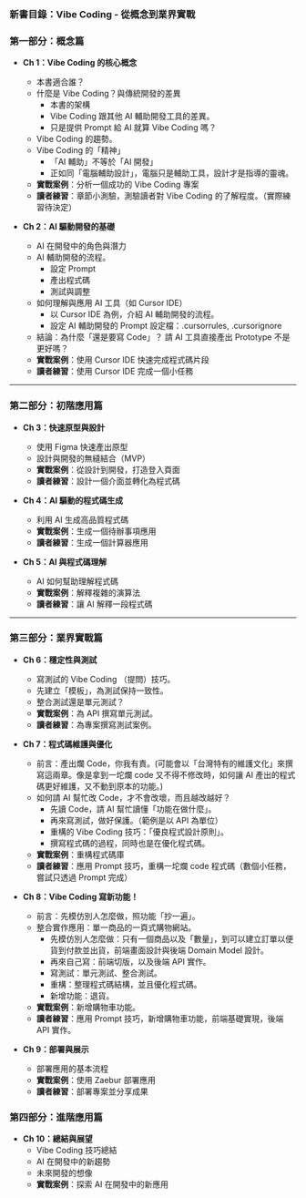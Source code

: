 ### **新書目錄：Vibe Coding - 從概念到業界實戰**

### **第一部分：概念篇**

- **Ch 1：Vibe Coding 的核心概念**
    - 本書適合誰？
    - 什麼是 Vibe Coding？與傳統開發的差異
      - 本書的架構
      - Vibe Coding 跟其他 AI 輔助開發工具的差異。
      - 只是提供 Prompt 給 AI 就算 Vibe Coding 嗎？
    - Vibe Coding 的趨勢。
    - Vibe Coding 的「精神」
      - 「AI 輔助」不等於「AI 開發」
      - 正如同「電腦輔助設計」，電腦只是輔助工具，設計才是指導的靈魂。
    - **實戰案例**：分析一個成功的 Vibe Coding 專案
    - **讀者練習**：章節小測驗，測驗讀者對 Vibe Coding 的了解程度。（實際練習待決定）

- **Ch 2：AI 驅動開發的基礎**
    - AI 在開發中的角色與潛力
    - AI 輔助開發的流程。
      - 設定 Prompt
      - 產出程式碼
      - 測試與調整
    - 如何理解與應用 AI 工具（如 Cursor IDE）
        - 以 Cursor IDE 為例，介紹 AI 輔助開發的流程。
        - 設定 AI 輔助開發的 Prompt 設定檔：.cursorrules, .cursorignore
    - 結論：為什麼「還是要寫 Code」？ 請 AI 工具直接產出 Prototype 不是更好嗎？
    - **實戰案例**：使用 Cursor IDE 快速完成程式碼片段
    - **讀者練習**：使用 Cursor IDE 完成一個小任務

---

### **第二部分：初階應用篇**

- **Ch 3：快速原型與設計**
    - 使用 Figma 快速產出原型
    - 設計與開發的無縫結合（MVP）
    - **實戰案例**：從設計到開發，打造登入頁面
    - **讀者練習**：設計一個介面並轉化為程式碼

- **Ch 4：AI 驅動的程式碼生成**
    - 利用 AI 生成高品質程式碼
    - **實戰案例**：生成一個待辦事項應用
    - **讀者練習**：生成一個計算器應用

- **Ch 5：AI 與程式碼理解**
    - AI 如何幫助理解程式碼
    - **實戰案例**：解釋複雜的演算法
    - **讀者練習**：讓 AI 解釋一段程式碼

---

### **第三部分：業界實戰篇**

- **Ch 6：穩定性與測試**
    - 寫測試的 Vibe Coding （提問）技巧。
    - 先建立「模板」，為測試保持一致性。
    - 整合測試還是單元測試？
    - **實戰案例**：為 API 撰寫單元測試。
    - **讀者練習**：為專案撰寫測試案例。

- **Ch 7：程式碼維護與優化**
    - 前言：產出爛 Code，你我有責。(可能會以「台灣特有的維護文化」來撰寫這兩章。像是拿到一坨爛 code 又不得不修改時，如何讓 AI 產出的程式碼更好維護，又不動到原本的功能。)
    - 如何請 AI 幫忙改 Code，才不會改壞，而且越改越好？
      - 先讀 Code，請 AI 幫忙讀懂「功能在做什麼」。
      - 再來寫測試，做好保護。（範例是以 API 為單位）
      - 重構的 Vibe Coding 技巧：「優良程式設計原則」。
      - 撰寫程式碼的過程，同時也是在優化程式碼。
    - **實戰案例**：重構程式碼庫
    - **讀者練習**：應用 Prompt 技巧，重構一坨爛 code 程式碼（數個小任務，嘗試只透過 Prompt 完成）

- **Ch 8：Vibe Coding 寫新功能！**
    - 前言：先模仿別人怎麼做，照功能「抄一遍」。
    - 整合實作應用：單一商品的一頁式購物網站。
      - 先模仿別人怎麼做：只有一個商品以及「數量」，到可以建立訂單以便貨到付款並出貨，前端畫面設計與後端 Domain Model 設計。
      - 再來自己寫：前端切版，以及後端 API 實作。
      - 寫測試：單元測試、整合測試。
      - 重構：整理程式碼結構，並且優化程式碼。
      - 新增功能：退貨。
    - **實戰案例**：新增購物車功能。
    - **讀者練習**：應用 Prompt 技巧，新增購物車功能，前端基礎實現，後端 API 實作。

- **Ch 9：部署與展示**
    - 部署應用的基本流程
    - **實戰案例**：使用 Zaebur 部署應用
    - **讀者練習**：部署專案並分享成果

### **第四部分：進階應用篇**

- **Ch 10：總結與展望**
    - Vibe Coding 技巧總結
    - AI 在開發中的新趨勢
    - 未來開發的想像
    - **實戰案例**：探索 AI 在開發中的新應用

